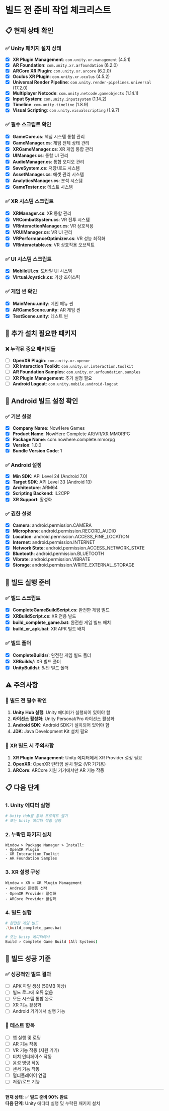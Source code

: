 # 빌드 전 준비 작업 체크리스트

## 📋 **현재 상태 확인**

### ✅ **Unity 패키지 설치 상태**
- [x] **XR Plugin Management**: `com.unity.xr.management` (4.5.1)
- [x] **AR Foundation**: `com.unity.xr.arfoundation` (6.2.0)
- [x] **ARCore XR Plugin**: `com.unity.xr.arcore` (6.2.0)
- [x] **Oculus XR Plugin**: `com.unity.xr.oculus` (4.5.2)
- [x] **Universal Render Pipeline**: `com.unity.render-pipelines.universal` (17.2.0)
- [x] **Multiplayer Netcode**: `com.unity.netcode.gameobjects` (1.14.1)
- [x] **Input System**: `com.unity.inputsystem` (1.14.2)
- [x] **Timeline**: `com.unity.timeline` (1.8.9)
- [x] **Visual Scripting**: `com.unity.visualscripting` (1.9.7)

### ✅ **필수 스크립트 확인**
- [x] **GameCore.cs**: 핵심 시스템 통합 관리
- [x] **GameManager.cs**: 게임 전체 상태 관리
- [x] **XRGameManager.cs**: XR 게임 통합 관리
- [x] **UIManager.cs**: 통합 UI 관리
- [x] **AudioManager.cs**: 통합 오디오 관리
- [x] **SaveSystem.cs**: 저장/로드 시스템
- [x] **AssetManager.cs**: 에셋 관리 시스템
- [x] **AnalyticsManager.cs**: 분석 시스템
- [x] **GameTester.cs**: 테스트 시스템

### ✅ **XR 시스템 스크립트**
- [x] **XRManager.cs**: XR 통합 관리
- [x] **VRCombatSystem.cs**: VR 전투 시스템
- [x] **VRInteractionManager.cs**: VR 상호작용
- [x] **VRUIManager.cs**: VR UI 관리
- [x] **VRPerformanceOptimizer.cs**: VR 성능 최적화
- [x] **VRInteractable.cs**: VR 상호작용 오브젝트

### ✅ **UI 시스템 스크립트**
- [x] **MobileUI.cs**: 모바일 UI 시스템
- [x] **VirtualJoystick.cs**: 가상 조이스틱

### ✅ **게임 씬 확인**
- [x] **MainMenu.unity**: 메인 메뉴 씬
- [x] **ARGameScene.unity**: AR 게임 씬
- [x] **TestScene.unity**: 테스트 씬

## 🔧 **추가 설치 필요한 패키지**

### ❌ **누락된 중요 패키지들**
- [ ] **OpenXR Plugin**: `com.unity.xr.openxr`
- [ ] **XR Interaction Toolkit**: `com.unity.xr.interaction.toolkit`
- [ ] **AR Foundation Samples**: `com.unity.xr.arfoundation.samples`
- [ ] **XR Plugin Management**: 추가 설정 필요
- [ ] **Android Logcat**: `com.unity.mobile.android-logcat`

## 📱 **Android 빌드 설정 확인**

### ✅ **기본 설정**
- [x] **Company Name**: NowHere Games
- [x] **Product Name**: NowHere Complete AR/VR/XR MMORPG
- [x] **Package Name**: com.nowhere.complete.mmorpg
- [x] **Version**: 1.0.0
- [x] **Bundle Version Code**: 1

### ✅ **Android 설정**
- [x] **Min SDK**: API Level 24 (Android 7.0)
- [x] **Target SDK**: API Level 33 (Android 13)
- [x] **Architecture**: ARM64
- [x] **Scripting Backend**: IL2CPP
- [x] **XR Support**: 활성화

### ✅ **권한 설정**
- [x] **Camera**: android.permission.CAMERA
- [x] **Microphone**: android.permission.RECORD_AUDIO
- [x] **Location**: android.permission.ACCESS_FINE_LOCATION
- [x] **Internet**: android.permission.INTERNET
- [x] **Network State**: android.permission.ACCESS_NETWORK_STATE
- [x] **Bluetooth**: android.permission.BLUETOOTH
- [x] **Vibrate**: android.permission.VIBRATE
- [x] **Storage**: android.permission.WRITE_EXTERNAL_STORAGE

## 🚀 **빌드 실행 준비**

### ✅ **빌드 스크립트**
- [x] **CompleteGameBuildScript.cs**: 완전한 게임 빌드
- [x] **XRBuildScript.cs**: XR 전용 빌드
- [x] **build_complete_game.bat**: 완전한 게임 빌드 배치
- [x] **build_xr_apk.bat**: XR APK 빌드 배치

### ✅ **빌드 폴더**
- [x] **CompleteBuilds/**: 완전한 게임 빌드 폴더
- [x] **XRBuilds/**: XR 빌드 폴더
- [x] **UnityBuilds/**: 일반 빌드 폴더

## ⚠️ **주의사항**

### 🔴 **빌드 전 필수 확인**
1. **Unity Hub 실행**: Unity 에디터가 실행되어 있어야 함
2. **라이선스 활성화**: Unity Personal/Pro 라이선스 활성화
3. **Android SDK**: Android SDK가 설치되어 있어야 함
4. **JDK**: Java Development Kit 설치 필요

### 🔴 **XR 빌드 시 주의사항**
1. **XR Plugin Management**: Unity 에디터에서 XR Provider 설정 필요
2. **OpenXR**: OpenXR 런타임 설치 필요 (VR 기기용)
3. **ARCore**: ARCore 지원 기기에서만 AR 기능 작동

## 📋 **다음 단계**

### 1. **Unity 에디터 실행**
```bash
# Unity Hub를 통해 프로젝트 열기
# 또는 Unity 에디터 직접 실행
```

### 2. **누락된 패키지 설치**
```
Window > Package Manager > Install:
- OpenXR Plugin
- XR Interaction Toolkit
- AR Foundation Samples
```

### 3. **XR 설정 구성**
```
Window > XR > XR Plugin Management
- Android 플랫폼 선택
- OpenXR Provider 활성화
- ARCore Provider 활성화
```

### 4. **빌드 실행**
```bash
# 완전한 게임 빌드
.\build_complete_game.bat

# 또는 Unity 에디터에서
Build > Complete Game Build (All Systems)
```

## 🎯 **빌드 성공 기준**

### ✅ **성공적인 빌드 결과**
- [ ] APK 파일 생성 (50MB 이상)
- [ ] 빌드 로그에 오류 없음
- [ ] 모든 시스템 통합 완료
- [ ] XR 기능 활성화
- [ ] Android 기기에서 실행 가능

### 📱 **테스트 항목**
- [ ] 앱 실행 및 로딩
- [ ] AR 기능 작동
- [ ] VR 기능 작동 (지원 기기)
- [ ] 터치 인터페이스 작동
- [ ] 음성 명령 작동
- [ ] 센서 기능 작동
- [ ] 멀티플레이어 연결
- [ ] 저장/로드 기능

---

**현재 상태**: ✅ **빌드 준비 90% 완료**  
**다음 단계**: Unity 에디터 실행 및 누락된 패키지 설치
